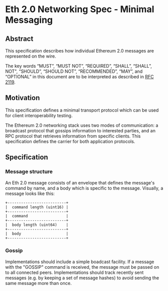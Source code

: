 # Eth 2.0 Networking Spec - Minimal Messaging

## Abstract

This specification describes how individual Ethereum 2.0 messages are represented on the
wire.

The key words “MUST”, “MUST NOT”, “REQUIRED”, “SHALL”, “SHALL”, NOT", “SHOULD”, “SHOULD
NOT”, “RECOMMENDED”, “MAY”, and “OPTIONAL” in this document are to be interpreted as
described in [RFC 2119](https://tools.ietf.org/html/rfc2119).

## Motivation

This specification defines a minimal transport protocol which can be used for client
interoperability testing.

The Ethereum 2.0 networking stack uses two modes of communication: a broadcast protocol
that gossips information to interested parties, and an RPC protocol that retrieves
information from specific clients. This specification defines the carrier for both
application protocols.

## Specification

### Message structure

An Eth 2.0 message consists of an envelope that defines the message's command by name, and
a body which is specific to the message. Visually, a message looks like this:

```text
+--------------------------+
|  command length (uint16) |
+--------------------------+
|  command                 |
+--------------------------+
|  body length (uint64)    |
+--------------------------+
|  body                    |
+--------------------------+
```

### Gossip

Implementations should include a simple boadcast facility. If a message with the "GOSSIP"
command is received, the message must be passed on to all connected peers. Implementations
should track recently sent messages (e.g. by keeping a set of message hashes) to avoid
sending the same message more than once.
